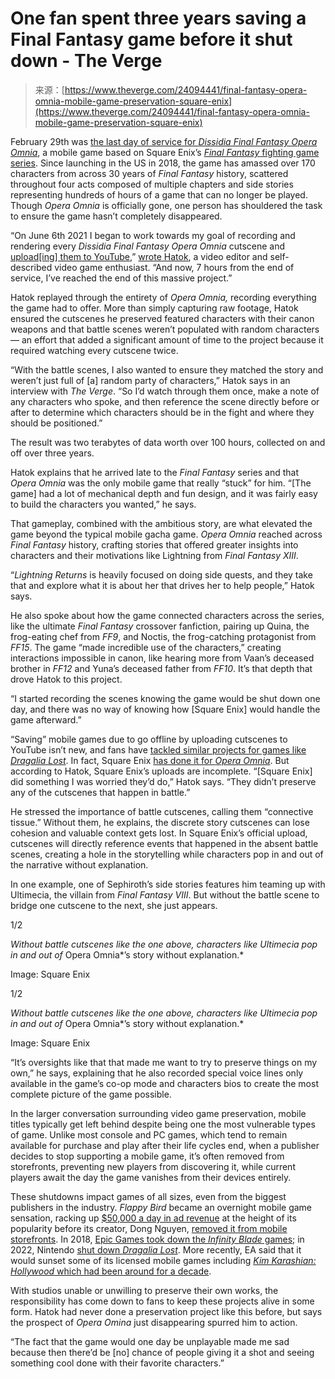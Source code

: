 <!--yml
category: 未分类
date: 2024-05-27 14:46:02
-->

# One fan spent three years saving a Final Fantasy game before it shut down - The Verge

> 来源：[https://www.theverge.com/24094441/final-fantasy-opera-omnia-mobile-game-preservation-square-enix](https://www.theverge.com/24094441/final-fantasy-opera-omnia-mobile-game-preservation-square-enix)

February 29th was [the last day of service for *Dissidia Final Fantasy Opera Omnia*](https://www.siliconera.com/dissidia-final-fantasy-opera-omnia-is-the-end-of-an-era/), a mobile game based on Square Enix’s [*Final Fantasy* fighting game series](https://www.polygon.com/2017/6/7/15753586/final-fantasy-dissidia-ps4-square-enix-team-ninja). Since launching in the US in 2018, the game has amassed over 170 characters from across 30 years of *Final Fantasy* history, scattered throughout four acts composed of multiple chapters and side stories representing hundreds of hours of a game that can no longer be played. Though *Opera Omnia* is officially gone, one person has shouldered the task to ensure the game hasn’t completely disappeared.

“On June 6th 2021 I began to work towards my goal of recording and rendering every *Dissidia* *Final Fantasy Opera Omnia* cutscene and [upload[ing] them to YouTube](https://go.redirectingat.com/?xs=1&id=1025X1701640&url=https%3A%2F%2Fwww.youtube.com%2Fchannel%2FUC8Ae-yD8dFy9u4npMEmCMlQ),” [wrote Hatok](https://x.com/HatokTalk/status/1762940276698718398?s=20), a video editor and self-described video game enthusiast. “And now, 7 hours from the end of service, I’ve reached the end of this massive project.”

Hatok replayed through the entirety of *Opera Omnia,* recording everything the game had to offer. More than simply capturing raw footage, Hatok ensured the cutscenes he preserved featured characters with their canon weapons and that battle scenes weren’t populated with random characters — an effort that added a significant amount of time to the project because it required watching every cutscene twice.

“With the battle scenes, I also wanted to ensure they matched the story and weren’t just full of [a] random party of characters,” Hatok says in an interview with *The Verge*. “So I’d watch through them once, make a note of any characters who spoke, and then reference the scene directly before or after to determine which characters should be in the fight and where they should be positioned.”

The result was two terabytes of data worth over 100 hours, collected on and off over three years.

Hatok explains that he arrived late to the *Final Fantasy* series and that *Opera Omnia* was the only mobile game that really “stuck” for him. “[The game] had a lot of mechanical depth and fun design, and it was fairly easy to build the characters you wanted,” he says.

That gameplay, combined with the ambitious story, are what elevated the game beyond the typical mobile gacha game. *Opera Omnia* reached across *Final Fantasy* history, crafting stories that offered greater insights into characters and their motivations like Lightning from *Final Fantasy XIII*.

“*Lightning Returns* is heavily focused on doing side quests, and they take that and explore what it is about her that drives her to help people,” Hatok says.

He also spoke about how the game connected characters across the series, like the ultimate *Final Fantasy* crossover fanfiction, pairing up Quina, the frog-eating chef from *FF9*, and Noctis, the frog-catching protagonist from *FF15*. The game “made incredible use of the characters,” creating interactions impossible in canon, like hearing more from Vaan’s deceased brother in *FF12* and Yuna’s deceased father from *FF10*. It’s that depth that drove Hatok to this project.

“I started recording the scenes knowing the game would be shut down one day, and there was no way of knowing how [Square Enix] would handle the game afterward.”

“Saving” mobile games due to go offline by uploading cutscenes to YouTube isn’t new, and fans have [tackled similar projects for games like *Dragalia Lost*](/2022/9/1/23330632/free-to-play-gacha-games-closures-dragalia-lost-kingdom-hearts). In fact, Square Enix [has done it for *Opera Omnia*](https://go.redirectingat.com/?xs=1&id=1025X1701640&url=https%3A%2F%2Fyoutube.com%2Fplaylist%3Flist%3DPLJOgCm9D4x88cz-qvLU15cN9zVN6coIGf%26si%3DnOiYDlpCpT_RJWaI). But according to Hatok, Square Enix’s uploads are incomplete. “[Square Enix] did something I was worried they’d do,” Hatok says. “They didn’t preserve any of the cutscenes that happen in battle.”

He stressed the importance of battle cutscenes, calling them “connective tissue.” Without them, he explains, the discrete story cutscenes can lose cohesion and valuable context gets lost. In Square Enix’s official upload, cutscenes will directly reference events that happened in the absent battle scenes, creating a hole in the storytelling while characters pop in and out of the narrative without explanation.

In one example, one of Sephiroth’s side stories features him teaming up with Ultimecia, the villain from *Final Fantasy VIII*. But without the battle scene to bridge one cutscene to the next, she just appears.

1/2

*Without battle cutscenes like the one above, characters like Ultimecia pop in and out of* Opera Omnia*’s story without explanation.*

Image: Square Enix

1/2

*Without battle cutscenes like the one above, characters like Ultimecia pop in and out of* Opera Omnia*’s story without explanation.*

Image: Square Enix

“It’s oversights like that that made me want to try to preserve things on my own,” he says, explaining that he also recorded special voice lines only available in the game’s co-op mode and characters bios to create the most complete picture of the game possible.

In the larger conversation surrounding video game preservation, mobile titles typically get left behind despite being one the most vulnerable types of game. Unlike most console and PC games, which tend to remain available for purchase and play after their life cycles end, when a publisher decides to stop supporting a mobile game, it’s often removed from storefronts, preventing new players from discovering it, while current players await the day the game vanishes from their devices entirely.

These shutdowns impact games of all sizes, even from the biggest publishers in the industry. *Flappy Bird* became an overnight mobile game sensation, racking up [$50,000 a day in ad revenue](/2014/2/5/5383708/flappy-bird-revenue-50-k-per-day-dong-nguyen-interview) at the height of its popularity before its creator, Dong Nguyen, [removed it from mobile storefronts](/2014/2/8/5393208/flappy-bird-creator-says-hes-pulling-the-game-offline-tomorrow). In 2018, [Epic Games took down the *Infinity Blade* games](/2018/12/10/18135256/infinity-blade-ios-app-store-removed-epic); in 2022, Nintendo [shut down *Dragalia Lost*](/2022/3/22/22990710/nintendo-dragalia-lost-ios-android-gacha-mobile-game-shut-down). More recently, EA said that it would sunset some of its licensed mobile games including [*Kim Karashian: Hollywood* which had been around for a decade](/2024/1/4/24025063/kim-kardashians-insanely-popular-mobile-game-is-shutting-down-for-good).

With studios unable or unwilling to preserve their own works, the responsibility has come down to fans to keep these projects alive in some form. Hatok had never done a preservation project like this before, but says the prospect of *Opera Omina* just disappearing spurred him to action. 

“The fact that the game would one day be unplayable made me sad because then there’d be [no] chance of people giving it a shot and seeing something cool done with their favorite characters.”